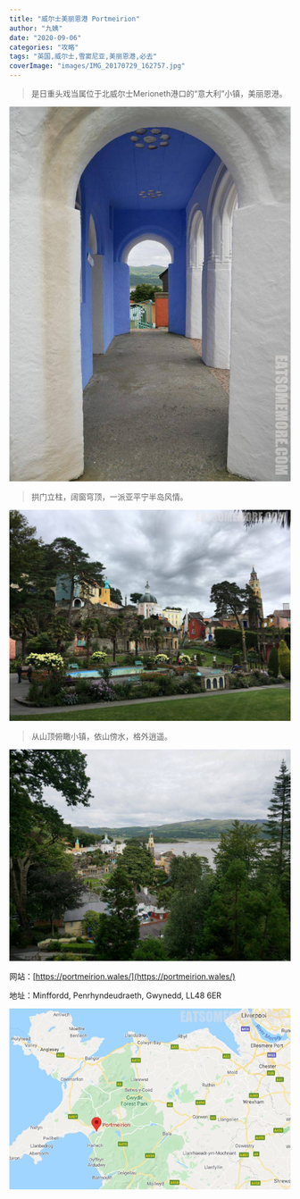 ```yaml
---
title: "威尔士美丽恩港 Portmeirion"
author: "九姨"
date: "2020-09-06"
categories: "攻略"
tags: "英国,威尔士,雪窦尼亚,美丽恩港,必去"
coverImage: "images/IMG_20170729_162757.jpg"
---
```


>是日重头戏当属位于北威尔士Merioneth港口的“意大利”小镇，美丽恩港。

![Portmeirion](images/IMG_20170729_145753-e1522101363555.jpg)

>拱门立柱，阔窗穹顶，一派亚平宁半岛风情。

![Portmeirion](images/IMG_20170729_162757.jpg)

>从山顶俯瞰小镇，依山傍水，格外逍遥。

![Portmeirion](images/IMG_20170729_151618.jpg)

网站：[https://portmeirion.wales/](https://portmeirion.wales/)

地址：Minffordd, Penrhyndeudraeth, Gwynedd, LL48 6ER

![Portmeirion](images/portmeirion.jpg)
